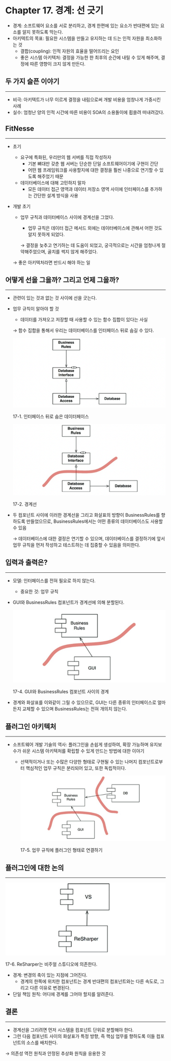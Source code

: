 # Chapter 17. 경계: 선 긋기

- 경계: 소프트웨어 요소를 서로 분리하고, 경계 한편에 있는 요소가 반대편에 있는 요소를 알지 못하도록 막는다.
- 아키텍트의 목표: 필요한 시스템을 만들고 유지하는 데 드는 인적 자원을 최소화하는 것
    - 결합(coupling): 인적 자원의 효율을 떨어뜨리는 요인
    - 좋은 시스템 아키텍처: 결정을 가능한 한 최후의 순간에 내릴 수 있게 해주며, 결정에 따른 영향이 크지 않게 만든다.

## 두 가지 슬픈 이야기

---

- 비극: 아키텍트가 너무 이르게 결정을 내림으로써 개발 비용을 엄창나게 가중시킨 사례
- 실수: 엄청난 양의 인적 시간에 따른 비용이 SOA의 소용돌이에 휩쓸려 떠내려갔다.

## FitNesse

---

- 초기
    - 요구에 특화된, 우리만의 웹 서버를 직접 작성하자
        - 기본 뼈대만 갖춘 웹 서버는 단순한 단일 소프트웨어이기에 구현이 간단
        - 어떤 웹 프레임워크를 사용할지에 대한 결정을 훨씬 나중으로 연기할 수 있도록 해주었기 때문
    - 데이터베이스에 대해 고민하지 말자
        - 모든 데이터 접근 영역과 데이터 저장소 영역 사이에 인터페이스를 추가하는 간단한 설계 방식을 사용

- 개발 초기
    - 업무 규칙과 데이터베이스 사이에 경계선을 그었다.
        - 업무 규칙은 데이터 접근 메서드 외에는 데이터베이스에 관해서 어떤 것도 알지 못하게 되었다.
        
        → 결정을 늦추고 연기하는 데 도움이 되었고, 궁극적으로는 시간을 엄청나게 절약해주었으며, 골치를 썩지 않게 해주었다.
        
    
    → 좋은 아키텍처라면 반드시 해야 하는 일
    

## 어떻게 선을 그을까? 그리고 언제 그을까?

---

- 관련이 있는 것과 없는 것 사이에 선을 긋는다.
- 업무 규칙이 알아야 할 것
    - 데이터를 가져오고 저장할 때 사용할 수 있는 함수 집합이 있다는 사실
    
    → 함수 집합을 통해서 우리는 데이터베이스를 인터페이스 뒤로 숨길 수 있다.
    
    ![17-1. 인터페이스 뒤로 숨은 데이터페이스](./image/17/Untitled.png)
    
    17-1. 인터페이스 뒤로 숨은 데이터페이스
    
    ![17-2. 경계선](./image/17/Untitled%201.png)
    
    17-2. 경계선
    

- 두 컴포넌트 사이에 이러한 경계선을 그리고 화살표의 방향이 BusinessRules를 향하도록 만들었으므로, BusinessRules에서는 어떤 종류의 데이터베이스도 사용할 수 있음
    
    → 데이터베이스에 대한 결정은 연기할 수 있으며, 데이터베이스를 결정하기에 앞서 업무 규칙을 먼저 작성하고 테스트하는 데 집중할 수 있음을 의미한다.
    

## 입력과 출력은?

---

- 모델: 인터페이스를 전혀 필요로 하지 않는다.
    - 중요한 것: 업무 규칙

- GUI와 BusinessRules 컴포넌트가 경계선에 의해 분할된다.
    
    ![17-4. GUI와 BusinessRules 컴포넌트 사이의 경계](./image/17/Untitled%202.png)
    
    17-4. GUI와 BusinessRules 컴포넌트 사이의 경계
    

- 경계와 화살표를 이와같이 그릴 수 있으므로, GUI는 다른 종류의 인터페이스로 얼마든지 교체할 수 있으며 BusinessRules는 전혀 개의치 않는다.

## 플러그인 아키텍처

---

- 소프트웨어 개발 기술의 역사: 플러그인을 손쉽게 생성하여, 확장 가능하며 유지보수가 쉬운 시스템 아키텍처를 확립할 수 있게 만드는 방법에 대한 이야기
    - 선택적이거나 또는 수많은 다양한 형태로 구현될 수 있는 나머지 컴포넌트로부터 핵심적인 업무 규칙은 분리되어 있고, 또한 독립적이다.
        
        ![17-5. 업무 규칙에 플러그인 형태로 연결하기](./image/17/Untitled%203.png)
        
        17-5. 업무 규칙에 플러그인 형태로 연결하기
        

## 플러그인에 대한 논의

---

![17-6. ReSharper는 비주얼 스튜디오에 의존한다.](./image/17/Untitled%204.png)

17-6. ReSharper는 비주얼 스튜디오에 의존한다.

- 경계: 변경의 축이 있는 지점에 그어진다.
    - 경계의 한쪽에 위치한 컴포넌트는 경계 반대편의 컴포넌트와는 다른 속도로, 그리고 다른 이유로 변경된다.
- 단일 책임 원칙: 어디에 경계를 그어야 할지를 알려준다.

## 결론

---

- 경계선을 그리려면 먼저 시스템을 컴포넌트 단위로 분할해야 한다.
- 그런 다음 컴포넌트 사이의 화살표가 특정 방향, 즉 핵심 업무를 향하도록 이들 컴포넌트의 소스를 배치한다.

→ 의존성 역전 원칙과 안정된 추상화 원칙을 응용한 것
